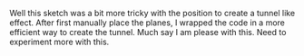 Well this sketch was a bit more tricky with the position to create a tunnel like effect.
After first manually place the planes, I wrapped the code in a more efficient way to create the tunnel. 
Much say I am please with this. Need to experiment more with this. 
